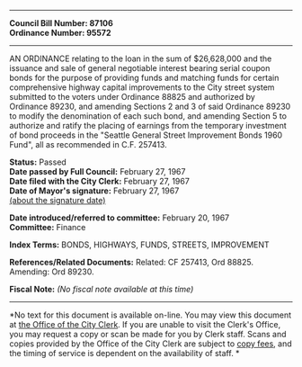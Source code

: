 * * * * *  
  
**Council Bill Number: [](#h0)[](#h2)87106**   
**Ordinance Number: 95572**  
  
* * * * *  
  
AN ORDINANCE relating to the loan in the sum of $26,628,000 and the issuance and sale of general negotiable interest bearing serial coupon bonds for the purpose of providing funds and matching funds for certain comprehensive highway capital improvements to the City street system submitted to the voters under Ordinance 88825 and authorized by Ordinance 89230, and amending Sections 2 and 3 of said Ordinance 89230 to modify the denomination of each such bond, and amending Section 5 to authorize and ratify the placing of earnings from the temporary investment of bond proceeds in the "Seattle General Street Improvement Bonds 1960 Fund", all as recommended in C.F. 257413.  
  
**Status:** Passed   
**Date passed by Full Council:** February 27, 1967   
**Date filed with the City Clerk:** February 27, 1967   
**Date of Mayor's signature:** February 27, 1967   
[(about the signature date)](/~public/approvaldate.htm)   
  
  
**Date introduced/referred to committee:** February 20, 1967   
**Committee:** Finance   
  
**Index Terms:** BONDS, HIGHWAYS, FUNDS, STREETS, IMPROVEMENT  
  
**References/Related Documents:** Related: CF 257413, Ord 88825. Amending: Ord 89230.  
  
**Fiscal Note:** *(No fiscal note available at this time)*  
  
* * * * *  
  
*No text for this document is available on-line. You may view this document at [the Office of the City Clerk](http://www.seattle.gov/leg/clerk/contactUs.htm). If you are unable to visit the Clerk's Office, you may request a copy or scan be made for you by Clerk staff. Scans and copies provided by the Office of the City Clerk are subject to [copy fees](http://clerk.seattle.gov/~public/clerkfees.htm), and the timing of service is dependent on the availability of staff. *  
  
  
